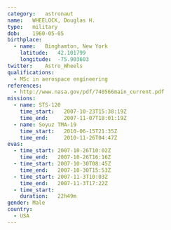 ```yaml
---
category:	astronaut
name:	WHEELOCK, Douglas H.
type:	military
dob:	1960-05-05
birthplace:
  - name:	Binghamton, New York
    latitude:	42.101799
    longitude:	-75.903603
twitter:	Astro_Wheels
qualifications:
  - MSc in aerospace engineering
references:
  - http://www.nasa.gov/pdf/740566main_current.pdf
missions:
  - name: STS-120
    time_start:   2007-10-23T15:38:19Z
    time_end:     2007-11-07T18:01:19Z
  - name: Soyuz TMA-19
    time_start:   2010-06-15T21:35Z
    time_end:     2010-11-26T04:47Z
evas:
  - time_start: 2007-10-26T10:02Z
    time_end:   2007-10-26T16:16Z
  - time_start: 2007-10-30T08:45Z
    time_end:   2007-10-30T15:53Z
  - time_start: 2007-11-3T10:03Z
    time_end:   2007-11-3T17:22Z
  - time_start: 
    duration:   22h49m
gender:	Male
country:
  - USA
---
```

